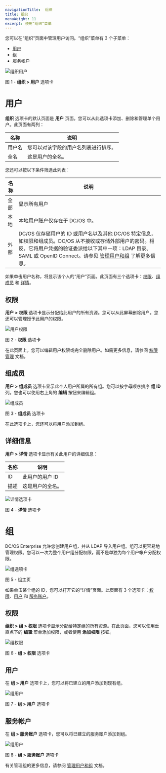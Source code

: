 ```yaml
---
navigationTitle:  组织
title: 组织
menuWeight: 11
excerpt: 使用“组织”菜单
---
```


您可以在“组织”页面中管理用户访问。“组织”菜单有 3 个子菜单：

- [用户](#users)
- 组
- 服务帐户

![组织用户](/mesosphere/dcos/cn/2.1/img/GUI-Organization-Users-List-View.png)

图 1 - **组织 > 用户** 选项卡


# 用户

**组织** 选项卡的默认页面是 **用户** 页面。您可以从此选项卡添加、删除和管理单个用户。此页面有两列：

| 名称 | 说明 |
|-------|-------|
| 用户名 | 您可以对该字段的用户名列表进行排序。 |
| 全名 | 这是用户的全名。 |

您还可以按以下条件筛选此列表：

| 名称 | 说明 |
|-------|-------|
| 全部 | 显示所有用户 |
| 本地 | 本地用户账户仅存在于 DC/OS 中。 |
| 外部 |  DC/OS 仅存储用户的 ID 或用户名以及其他 DC/OS 特定信息，如权限和组成员。DC/OS 从不接收或存储外部用户的密码。相反，它将用户凭据的验证委派给以下其中一项：LDAP 目录、SAML 或 OpenID Connect。请参见 [管理用户和组](/mesosphere/dcos/cn/2.1/security/ent/users-groups/) 了解更多信息。 |


如果单击用户名称，将显示该个人的“用户”页面。此页面有三个选项卡：[权限](#permissions)、[组成员](#group-membership) 和 [详情](#details)。

## 权限
**用户 > 权限** 选项卡显示分配给此用户的所有资源。您可以从此屏幕删除用户。您还可以管理授予此用户的权限。

![用户权限](/mesosphere/dcos/cn/2.1/img/GUI-Organization-Users-2.png)

图 2 - **权限** 选项卡

在此页面上，您可以编辑用户权限或完全删除用户。如需更多信息，请参阅 [权限管理](/mesosphere/dcos/cn/2.1/security/ent/perms-management/) 文档。

## 组成员

**用户 > 组成员** 选项卡显示此个人用户所属的所有组。您可以按字母顺序排序 **组 ID** 列。您也可以使用右上角的 **编辑** 按钮来编辑组。

![组成员](/mesosphere/dcos/cn/2.1/img/GUI-Organization-Users-Group-Membership.png)

图 3 - **组成员** 选项卡

在此选项卡上，您还可以将用户添加到组。

## 详细信息

**用户 > 详情** 选项卡显示有关此用户的详细信息：

| 名称 | 说明 |
|-------|-------|
| ID    | 此用户的用户 ID |
| 描述 | 这是用户的全名。 |

![详情选项卡](/mesosphere/dcos/cn/2.1/img/GUI-Organization-Users-Details.png)

图 4 - **详情** 选项卡


# 组

DC/OS Enterprise 允许您创建用户组，并从 LDAP 导入用户组。组可以更容易地管理权限。您可以一次为整个用户组分配权限，而不是单独为每个用户帐户分配权限。

![组选项卡](/mesosphere/dcos/cn/2.1/img/GUI-Organization-Groups-Main.png)

图 5 - 组主页

如果单击某个组的 ID，您可以打开它的“详情”页面。此页面有 3 个选项卡：[权限](#permissions-2)、[用户](#users-2) 和 [服务账户](#service-accounts)。

<a name="permissions-2"></a>

## 权限

**组织 > 组 > 权限** 选项卡显示分配给特定组的所有资源。在此页面，您可以使用垂直点下的 **编辑** 菜单添加权限，或者使用 **添加权限** 按钮。

![组权限](/mesosphere/dcos/cn/2.1/img/GUI-Organization-Groups-Permissions.png)

图 6 - **组 > 权限** 选项卡

<a name="users-2"></a>

## 用户

在 **组 > 用户** 选项卡上，您可以将已建立的用户添加到现有组。

![组用户](/mesosphere/dcos/cn/2.1/img/GUI-Organization-Groups-Users.png)

图 7 - **组 > 用户** 选项卡


## 服务帐户

在 **组 > 服务账户** 选项卡，您可以将已建立的服务账户添加到组。

![组用户](/mesosphere/dcos/cn/2.1/img/GUI-Organization-Groups-Service-Accounts.png)

图 8 - **组 > 服务账户** 选项卡

有关管理组的更多信息，请参阅 [管理用户和组](/mesosphere/dcos/cn/2.1/security/ent/users-groups/) 文档。